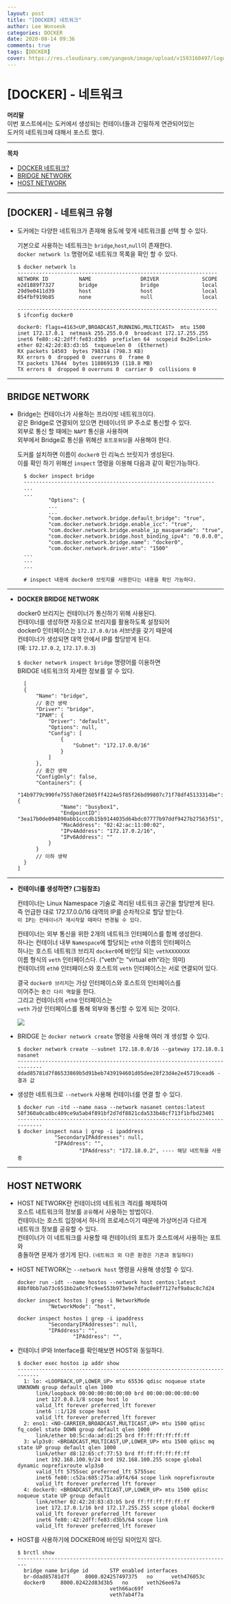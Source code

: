 ```yaml
---
layout: post
title: "[DOCKER] 네트워크"
author: Lee Wonseok
categories: DOCKER
date: 2020-08-14 09:36
comments: true
tags: [DOCKER]
cover: https://res.cloudinary.com/yangeok/image/upload/v1593160497/logo/posts/iot-protocol.jpg
---
```




# [DOCKER] - 네트워크

**머리말**  
 이번 포스트에서는 도커에서 생성되는 컨테이너들과 긴밀하게 연관되어있는  
 도커의 네트워크에 대해서 포스트 했다.  


---


**목차**
- [DOCKER 네트워크?](#a1)
- [BRIDGE NETWORK](#a2)
- [HOST NETWORK](#a3)

---
## [DOCKER] - 네트워크 유형 <a name="a1"></a>

* 도커에는 다양한 네트워크가 존재해 용도에 맞게 네트워크를 선택 할 수 있다.   

    기본으로 사용하는 네트워크는 `bridge`,`host`,`null`이 존재한다.  
    `docker network ls` 명령어로 네트워크 목록을 확인 할 수 있다.

      $ docker network ls
      -----------------------------------------------------------------
      NETWORK ID          NAME                DRIVER              SCOPE
      e2d1889f7327        bridge              bridge              local
      29d9e0411d39        host                host                local
      054fbf919b85        none                null                local

      -----------------------------------------------------------------
      $ ifconfig docker0
      
      docker0: flags=4163<UP,BROADCAST,RUNNING,MULTICAST>  mtu 1500
      inet 172.17.0.1  netmask 255.255.0.0  broadcast 172.17.255.255
      inet6 fe80::42:2dff:fe83:d3b5  prefixlen 64  scopeid 0x20<link>
      ether 02:42:2d:83:d3:b5  txqueuelen 0  (Ethernet)
      RX packets 14503  bytes 798314 (798.3 KB)
      RX errors 0  dropped 0  overruns 0  frame 0
      TX packets 17644  bytes 118869139 (118.8 MB)
      TX errors 0  dropped 0 overruns 0  carrier 0  collisions 0

---

## BRIDGE NETWORK <a name="a2"></a>

* Bridge는 컨테이너가 사용하는 프라이빗 네트워크이다.  
같은 Bridge로 연결되어 있으면 컨테이너의 IP 주소로 통신할 수 있다.  
외부로 통신 할 때에는 `NAPT` 통신을 사용하며  
외부에서 Bridge로 통신을 위해선 `포트포워딩`을 사용해야 한다.  

    도커를 설치하면 이름이 `docker0` 인 리눅스 브릿지가 생성된다.  
    이를 확인 하기 위해선 `inspect` 명령을 이용해 다음과 같이 확인가능하다. 


        $ docker inspect bridge 
        --------------------------------------------------------------
        ...
        ...
                "Options": {
                ...
                ...
                "com.docker.network.bridge.default_bridge": "true",
                "com.docker.network.bridge.enable_icc": "true",
                "com.docker.network.bridge.enable_ip_masquerade": "true",
                "com.docker.network.bridge.host_binding_ipv4": "0.0.0.0",
                "com.docker.network.bridge.name": "docker0",
                "com.docker.network.driver.mtu": "1500"
        ...
        ...
        ...

        # inspect 내용에 docker0 브릿지를 사용한다는 내용을 확인 가능하다.

---

* **DOCKER BRIDGE NETWORK**  

    docker0 브리지는 컨테이너가 통신하기 위해 사용된다.  
    컨테이너를 생성하면 자동으로 브리지를 활용하도록 설정되어  
    docker0 인터페이스는 `172.17.0.0/16` 서브넷을 갖기 때문에  
    컨테이너가 생성되면 대역 안에서 IP를 할당받게 된다.  
    (예: `172.17.0.2`, `172.17.0.3`)

    `$ docker network inspect bridge` 명령어를 이용하면  
    BRIDGE 네트워크의 자세한 정보를 알 수 있다.

        [
        {
            "Name": "bridge",
            // 중간 생략
            "Driver": "bridge",
            "IPAM": {
                "Driver": "default",
                "Options": null,
                "Config": [
                    {
                        "Subnet": "172.17.0.0/16"
                    }
                ]
            },
            // 중간 생략
            "ConfigOnly": false,
            "Containers": {
                "14b9779c990fe7557d60f2605ff4224e5f85f26bd99807c71f78df45133314be": {
                    "Name": "busybox1",
                    "EndpointID": "3ea17b0de094890abb1cccdb15b9144035d64bdc07777b97ddf9427b27563f51",
                    "MacAddress": "02:42:ac:11:00:02",
                    "IPv4Address": "172.17.0.2/16",
                    "IPv6Address": ""
                }
            }
            // 이하 생략
        }
      ]

---

* **컨테이너를 생성하면? (그림참조)**  

    컨테이너는 Linux Namespace 기술로 격리된 네트워크 공간을 할당받게 된다.  
    즉 언급한 대로 172.17.0.0/16 대역의 IP를 순차적으로 할당 받는다.  
    `이 IP는 컨테이너가 재시작할 때마다 변경될 수 있다.`

    컨테이너는 외부 통신을 위한 2개의 네트워크 인터페이스를 함께 생성한다.  
    하나는 컨테이너 내부 `Namespace`에 할당되는 `eth0` 이름의 인터페이스  
    하나는 호스트 네트워크 브리지 `docker0`에 바인딩 되는 `vethXXXXXXX`  
    이름 형식의 `veth` 인터페이스다. (“veth”는 “virtual eth”라는 의미)  
    컨테이너의 `eth0` 인터페이스와 호스트의 `veth` 인터페이스는 서로 연결되어 있다.

    결국 `docker0 브리지`는 가상 인터페이스와 호스트의 인터페이스를  
    이어주는 `중간 다리 역할`을 한다.  
    그리고 컨테이너의 `eth0` 인터페이스는  
    `veth` 가상 인터페이스를 통해 외부와 통신할 수 있게 되는 것이다.

    ![](https://jonnung.dev/images/docker_network.png)  
    


* BRIDGE 는 `docker network create` 명령을 사용해 여러 개 생성할 수 있다.

      $ docker network create --subnet 172.18.0.0/16 --gateway 172.18.0.1 nasanet
      ---------------------------------------------------------------------------
      ddad85781d7f86533869b5d91beb7439194601d05dee28f23d4e2e45719cead6 - 결과 값


* 생성한 네트워크로 `--network` 사용해 컨테이너를 연결 할 수 있다. 

      $ docker run -itd --name nasa --network nasanet centos:latest 
      58f360a0ca8bc409ce9a5ab4f891bf2d7df8821cda533b48cf713f1bfbd23401
      ---------------------------------------------------------------------------
      $ docker inspect nasa | grep -i ipaddress
                  "SecondaryIPAddresses": null,
                  "IPAddress": "",
                          "IPAddress": "172.18.0.2", ---- 해당 네트웍을 사용중

----

## HOST NETWORK <a name="a3"></a>

* HOST NETWORK란 컨테이너의 네트워크 격리를 해제하여  
호스트 네트워크의 정보를 `공유`해서 사용하는 방법이다.  
컨테이너는 호스트 입장에서 하나의 프로세스이기 때문에 가상머신과 다르게  
네트워크 정보를 공유할 수 있다.  
컨테이너가 이 네트워크를 사용할 때 컨테이너의 포트가 호스트에서 사용하는 포트와  
충돌하면 문제가 생기게 된다. `(네트워크 외 다른 환경은 기존과 동일하다)`



* HOST NETWORK는 `--network host` 명령을 사용해 생성할 수 있다.

      docker run -idt --name hostos --network host centos:latest 
      88bf0bb7ab73c651bb2a0c9fc9ee553b973e9e7dfac8e8f7127ef9a0ac8c7d24
    
      docker inspect hostos | grep -i NetworkMode
                "NetworkMode": "host",

      docker inspect hostos | grep -i ipaddress
                "SecondaryIPAddresses": null,
                "IPAddress": "",
                        "IPAddress": "",

* 컨테이너 IP와 Interface를 확인해보면 HOST와 동일하다.

      $ docker exec hostos ip addr show
      --------------------------------------------------------------------------
        1: lo: <LOOPBACK,UP,LOWER_UP> mtu 65536 qdisc noqueue state UNKNOWN group default qlen 1000
            link/loopback 00:00:00:00:00:00 brd 00:00:00:00:00:00
            inet 127.0.0.1/8 scope host lo
            valid_lft forever preferred_lft forever
            inet6 ::1/128 scope host 
            valid_lft forever preferred_lft forever
        2: eno1: <NO-CARRIER,BROADCAST,MULTICAST,UP> mtu 1500 qdisc fq_codel state DOWN group default qlen 1000
            link/ether b0:5c:da:ad:d1:25 brd ff:ff:ff:ff:ff:ff
        3: wlp3s0: <BROADCAST,MULTICAST,UP,LOWER_UP> mtu 1500 qdisc mq state UP group default qlen 1000
            link/ether d8:12:65:cf:77:53 brd ff:ff:ff:ff:ff:ff
            inet 192.168.100.9/24 brd 192.168.100.255 scope global dynamic noprefixroute wlp3s0
            valid_lft 5755sec preferred_lft 5755sec
            inet6 fe80::c52a:605:275a:a9f4/64 scope link noprefixroute 
            valid_lft forever preferred_lft forever
        4: docker0: <BROADCAST,MULTICAST,UP,LOWER_UP> mtu 1500 qdisc noqueue state UP group default 
            link/ether 02:42:2d:83:d3:b5 brd ff:ff:ff:ff:ff:ff
            inet 172.17.0.1/16 brd 172.17.255.255 scope global docker0
            valid_lft forever preferred_lft forever
            inet6 fe80::42:2dff:fe83:d3b5/64 scope link 
            valid_lft forever preferred_lft forever

* HOST를 사용하기에 DOCKER0에 바인딩 되어있지 않다.

      $ brctl show
      ----------------------------------------------------------------------
        bridge name	bridge id		STP enabled	interfaces
        br-ddad85781d7f		8000.024257497375	no		veth476053c
        docker0		8000.02422d83d3b5	no		veth26ee67a
                                    veth66ac69f
                                    veth7ab4f7a

